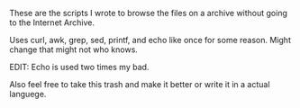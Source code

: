 These are the scripts I wrote to browse the files on a archive without going to the Internet Archive.

Uses curl, awk, grep, sed, printf, and echo like once for some reason. Might change that might not who knows.

EDIT: Echo is used two times my bad.

Also feel free to take this trash and make it better or write it in a actual languege.
